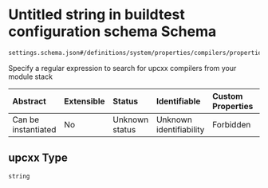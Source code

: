 # Untitled string in buildtest configuration schema Schema

```txt
settings.schema.json#/definitions/system/properties/compilers/properties/find/properties/upcxx
```

Specify a regular expression to search for upcxx compilers from your module stack

| Abstract            | Extensible | Status         | Identifiable            | Custom Properties | Additional Properties | Access Restrictions | Defined In                                                                   |
| :------------------ | :--------- | :------------- | :---------------------- | :---------------- | :-------------------- | :------------------ | :--------------------------------------------------------------------------- |
| Can be instantiated | No         | Unknown status | Unknown identifiability | Forbidden         | Allowed               | none                | [settings.schema.json\*](../out/settings.schema.json "open original schema") |

## upcxx Type

`string`
